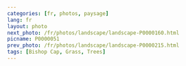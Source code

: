 ```yaml
---
categories: [fr, photos, paysage]
lang: fr
layout: photo
next_photo: /fr/photos/landscape/landscape-P0000160.html
picname: P0000051
prev_photo: /fr/photos/landscape/landscape-P0000215.html
tags: [Bishop Cap, Grass, Trees]
---
```

